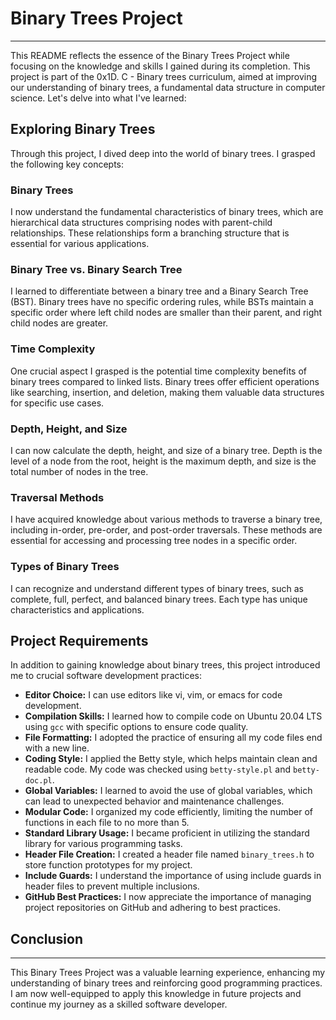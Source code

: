 # Binary Trees Project 
---

This README reflects the essence of the Binary Trees Project while focusing on the knowledge and skills I gained during its completion. This project is part of the 0x1D. C - Binary trees curriculum, aimed at improving our understanding of binary trees, a fundamental data structure in computer science. Let's delve into what I've learned:

## Exploring Binary Trees

Through this project, I dived deep into the world of binary trees. I grasped the following key concepts:

### Binary Trees

I now understand the fundamental characteristics of binary trees, which are hierarchical data structures comprising nodes with parent-child relationships. These relationships form a branching structure that is essential for various applications.

### Binary Tree vs. Binary Search Tree

I learned to differentiate between a binary tree and a Binary Search Tree (BST). Binary trees have no specific ordering rules, while BSTs maintain a specific order where left child nodes are smaller than their parent, and right child nodes are greater.

### Time Complexity

One crucial aspect I grasped is the potential time complexity benefits of binary trees compared to linked lists. Binary trees offer efficient operations like searching, insertion, and deletion, making them valuable data structures for specific use cases.

### Depth, Height, and Size

I can now calculate the depth, height, and size of a binary tree. Depth is the level of a node from the root, height is the maximum depth, and size is the total number of nodes in the tree.

### Traversal Methods

I have acquired knowledge about various methods to traverse a binary tree, including in-order, pre-order, and post-order traversals. These methods are essential for accessing and processing tree nodes in a specific order.

### Types of Binary Trees

I can recognize and understand different types of binary trees, such as complete, full, perfect, and balanced binary trees. Each type has unique characteristics and applications.

## Project Requirements

In addition to gaining knowledge about binary trees, this project introduced me to crucial software development practices:

- **Editor Choice:** I can use editors like vi, vim, or emacs for code development.
- **Compilation Skills:** I learned how to compile code on Ubuntu 20.04 LTS using `gcc` with specific options to ensure code quality.
- **File Formatting:** I adopted the practice of ensuring all my code files end with a new line.
- **Coding Style:** I applied the Betty style, which helps maintain clean and readable code. My code was checked using `betty-style.pl` and `betty-doc.pl`.
- **Global Variables:** I learned to avoid the use of global variables, which can lead to unexpected behavior and maintenance challenges.
- **Modular Code:** I organized my code efficiently, limiting the number of functions in each file to no more than 5.
- **Standard Library Usage:** I became proficient in utilizing the standard library for various programming tasks.
- **Header File Creation:** I created a header file named `binary_trees.h` to store function prototypes for my project.
- **Include Guards:** I understand the importance of using include guards in header files to prevent multiple inclusions.
- **GitHub Best Practices:** I now appreciate the importance of managing project repositories on GitHub and adhering to best practices.

## Conclusion
---
This Binary Trees Project was a valuable learning experience, enhancing my understanding of binary trees and reinforcing good programming practices. I am now well-equipped to apply this knowledge in future projects and continue my journey as a skilled software developer.
